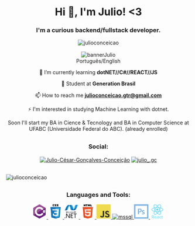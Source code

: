 <h1 align="center">Hi 👋, I'm Julio! <3</h1>
<h3 align="center">I'm a curious backend/fullstack developer.</h3>

<p align="center"> <img src="https://komarev.com/ghpvc/?username=julioconceicao&label=Profile%20views&color=0e75b6&style=flat" alt="julioconceicao" /> </p>

<div class="banner"  align="center">
  <img align="center" alt="bannerJulio" src="https://cdn.discordapp.com/attachments/966117479455809540/966117561542516746/BANNERGITHUB.jpg">
  </div>
  
  <div class="pitch" align="center">
Português/English
  
🌱 I’m currently learning **dotNET//C#//REACT//JS**
  
💙 Student at **Generation Brasil**

📫 How to reach me **julioconceicao.gtr@gmail.com**

⚡ I'm interested in studying Machine Learning with dotnet.
  
Soon I'll start my BA in Cience & Tecnology and BA in Computer Science at UFABC (Universidade Federal do ABC).
(already enrolled)
 </div>
  
  ##
  
<div class="social"> 
  <h3 align="center">Social:</h3>
  <p align="center">
    <a href="https://www.linkedin.com/in/julio-césar-gonçalves-conceição-a945981ba/" target="blank"><img align="center" src="https://img.shields.io/badge/LinkedIn-0077B5?style=for-the-badge&logo=linkedin&logoColor=white" alt="Julio-César-Gonçalves-Conceição" height="30" width="105" /></a>
    <a href="https://instagram.com/julio_.gc" target="blank"><img align="center" src="https://img.shields.io/badge/Instagram-E4405F?style=for-the-        badge&logo=instagram&logoColor=white" alt="julio_.gc" height="30" width="105" /></a>
  </p>
</div>
  
  ##
  
  <div class"painel" align="center>
  <img align="center" src="https://github-readme-stats.vercel.app/api?username=julioconceicao&theme=blue-green" alt="julioconceicao" />
  <img align="center" src="https://github-readme-stats.vercel.app/api/top-langs/?username=julioconceicao&theme=dark&locale=en" alt="julioconceicao" />
  </div>
  
  ##
  
<h3 align="center">Languages and Tools:</h3>
<p align="center"> <a href="https://www.w3schools.com/cs/" target="_blank" rel="noreferrer"> <img src="https://raw.githubusercontent.com/devicons/devicon/master/icons/csharp/csharp-original.svg" alt="csharp" width="40" height="40"/> </a> <a href="https://www.w3schools.com/css/" target="_blank" rel="noreferrer"> <img src="https://raw.githubusercontent.com/devicons/devicon/master/icons/css3/css3-original-wordmark.svg" alt="css3" width="40" height="40"/> </a> <a href="https://dotnet.microsoft.com/" target="_blank" rel="noreferrer"> <img src="https://raw.githubusercontent.com/devicons/devicon/master/icons/dot-net/dot-net-original-wordmark.svg" alt="dotnet" width="40" height="40"/> </a> <a href="https://www.w3.org/html/" target="_blank" rel="noreferrer"> <img src="https://raw.githubusercontent.com/devicons/devicon/master/icons/html5/html5-original-wordmark.svg" alt="html5" width="40" height="40"/> </a> <a href="https://developer.mozilla.org/en-US/docs/Web/JavaScript" target="_blank" rel="noreferrer"> <img src="https://raw.githubusercontent.com/devicons/devicon/master/icons/javascript/javascript-original.svg" alt="javascript" width="40" height="40"/> </a> <a href="https://www.microsoft.com/en-us/sql-server" target="_blank" rel="noreferrer"> <img src="https://www.svgrepo.com/show/303229/microsoft-sql-server-logo.svg" alt="mssql" width="40" height="40"/> </a> <a href="https://www.photoshop.com/en" target="_blank" rel="noreferrer"> <img src="https://raw.githubusercontent.com/devicons/devicon/master/icons/photoshop/photoshop-line.svg" alt="photoshop" width="40" height="40"/> </a> <a href="https://reactjs.org/" target="_blank" rel="noreferrer"> <img src="https://raw.githubusercontent.com/devicons/devicon/master/icons/react/react-original-wordmark.svg" alt="react" width="40" height="40"/> </a> </p>


  


